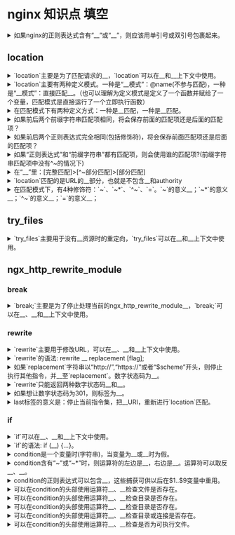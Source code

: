 <!-- markdownlint-disable MD033 -->
# nginx 知识点 填空

<details>
  <summary>如果nginx的正则表达式含有“__”或“__”，则应该用单引号或双引号包裹起来。</summary>
  <div>}</div>
  <div>;</div>
</details>

## location

<details>
  <summary>`location`主要是为了匹配请求的__，`location`可以在__和__上下文中使用。</summary>
  <div>URI</div>
  <div>server</div>
  <div>location</div>
</details>

<details>
  <summary>`location`主要有两种定义模式。一种是“__模式”：@name(不参与匹配)，一种是“__模式”：直接匹配__。（也可以理解为定义模式是定义了一个函数并赋给了一个变量，匹配模式是直接运行了一个立即执行函数）</summary>
  <div>定义</div>
  <div>匹配</div>
  <div>URI</div>
</details>

<details>
  <summary>在匹配模式下有两种定义方式：一种是__匹配，一种是__匹配。</summary>
  <div>前缀字符串</div>
  <div>正则表达式</div>
</details>

<details>
  <summary>如果前后两个前缀字符串匹配项相同，将会保存前面的匹配项还是后面的匹配项？</summary>
  <div>报错</div>
  <div>nginx: [emerg] duplicate location</div>
</details>

<details>
  <summary>如果前后两个正则表达式完全相同(包括修饰符)，将会保存前面匹配项还是后面的匹配项？</summary>
  <div>前面的匹配项</div>
  <div>正则表达式中搜索到第一个匹配项即,终止搜索后面的正则表达式。</div>
</details>

<details>
  <summary>如果“正则表达式”和“前缀字符串”都有匹配项，则会使用谁的匹配项?(前缀字符串匹配项中没有^~的情况下)</summary>
  <div>正则表达式</div>
</details>

<details>
  <summary>在“__”里：[完整匹配]>[^~部分匹配]>[部分匹配]</summary>
  <div>前缀字符串</div>
</details>

<details>
  <summary>`location`匹配的是URL的__部分，也就是不包含__和authority</summary>
  <div>path</div>
  <div>参数(query)</div>
</details>

<details>
  <summary>在匹配模式下，有4种修饰符：`~`、`~*`、`^~`、`=`。`~`的意义__；`~*`的意义__；`^~`的意义__；`=`的意义__；</summary>
  <div>`~` 后面接正则表达式，区分大小写</div>
  <div>`~*` 后面接正则表达式，不区分大小写</div>
  <div>`^~` 后面接前缀字符串。如果是最长的前缀字符串匹配项，则不检查正则表达式。</div>
  <div>`=` 后面接前缀字符串。精确匹配，满足条件则停止任何匹配</div>
</details>

## try_files

<details>
  <summary>`try_files`主要用于没有__资源时的重定向，`try_files`可以在__和__上下文中使用。</summary>
  <div>找到</div>
  <div>server</div>
  <div>location</div>
</details>

## ngx_http_rewrite_module

### break

<details>
  <summary>`break;`主要是为了停止处理当前的ngx_http_rewrite_module__，`break;`可以在__、__和__上下文中使用。</summary>
  <div>指令集</div>
  <div>server</div>
  <div>location</div>
  <div>if</div>
</details>

### rewrite

<details>
  <summary>`rewrite`主要用于修改URL，可以在__、__和__上下文中使用。</summary>
  <div>server</div>
  <div>location</div>
  <div>if</div>
</details>

<details>
  <summary>`rewrite`的语法: rewrite __ replacement [flag];</summary>
  <div>regex</div>
</details>

<details>
  <summary>如果`replacement`字符串以“http://”,“https://”或者“$scheme”开头，则停止执行其他指令，并__至`replacement`。数字状态码为__。</summary>
  <div>重定向</div>
  <div>302</div>
</details>

<details>
  <summary>`rewrite`只能返回两种数字状态码__和__。</summary>
  <div>301</div>
  <div>302</div>
</details>

<details>
  <summary>如果想让数字状态码为301，则标签为__。</summary>
  <div>permanent</div>
</details>

<details>
  <summary>last标签的意义是：停止当前指令集，把__URI，重新进行`location`匹配。</summary>
  <div>修改后的</div>
</details>

### if

<details>
  <summary>`if`可以在__、__和__上下文中使用。</summary>
  <div>server</div>
  <div>location</div>
</details>

<details>
  <summary>`if`的语法: if (__) {...}。</summary>
  <div>condition</div>
</details>

<details>
  <summary>condition是一个变量时(字符串)，当变量为__或__时为假。</summary>
  <div>空字符串</div>
  <div>"0"</div>
</details>

<details>
  <summary>condition含有“~”或“~*”时，则运算符的左边是__，右边是__。运算符可以取反__、__。</summary>
  <div>变量</div>
  <div>正则表达式</div>
  <div>!~</div>
  <div>!~*</div>
</details>

<details>
  <summary>condition的正则表达式可以包含__，这些捕获可供以后在$1..$9变量中重用。</summary>
  <div>捕获(captures)</div>
</details>

<details>
  <summary>可以在condition的头部使用运算符__、__检查文件是否存在。</summary>
  <div>-f</div>
  <div>!-f</div>
  <div>例子:if (!-f $request_filename) {...}</div>
</details>

<details>
  <summary>可以在condition的头部使用运算符__、__检查目录是否存在。</summary>
  <div>-d</div>
  <div>!-d</div>
</details>

<details>
  <summary>可以在condition的头部使用运算符__、__检查目录是否存在。</summary>
  <div>-d</div>
  <div>!-d</div>
</details>

<details>
  <summary>可以在condition的头部使用运算符__、__检查目录或连接是否存在。</summary>
  <div>-e</div>
  <div>!-e</div>
</details>

<details>
  <summary>可以在condition的头部使用运算符__、__检查是否为可执行文件。</summary>
  <div>-x</div>
  <div>!-x</div>
</details>
